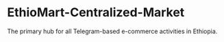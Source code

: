 # EthioMart-Centralized-Market
The primary hub for all Telegram-based e-commerce activities in Ethiopia.
